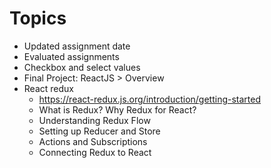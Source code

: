 # Topics

- Updated assignment date
- Evaluated assignments
- Checkbox and select values
- Final Project: ReactJS > Overview
- React redux
  - https://react-redux.js.org/introduction/getting-started
  - What is Redux? Why Redux for React?
  - Understanding Redux Flow
  - Setting up Reducer and Store
  - Actions and Subscriptions
  - Connecting Redux to React

